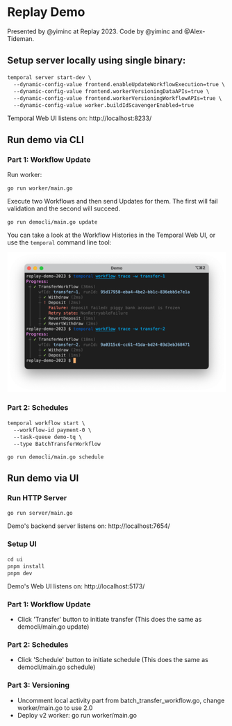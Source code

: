 # Replay Demo

Presented by @yiminc at Replay 2023. Code by @yiminc and @Alex-Tideman.

## Setup server locally using single binary:
```shell
temporal server start-dev \
  --dynamic-config-value frontend.enableUpdateWorkflowExecution=true \
  --dynamic-config-value frontend.workerVersioningDataAPIs=true \
  --dynamic-config-value frontend.workerVersioningWorkflowAPIs=true \
  --dynamic-config-value worker.buildIdScavengerEnabled=true
```

Temporal Web UI listens on: http://localhost:8233/

## Run demo via CLI

### Part 1: Workflow Update

Run worker:

```shell
go run worker/main.go
```

Execute two Workflows and then send Updates for them. The first will fail validation and the second will succeed.

```shell
go run democli/main.go update
```

You can take a look at the Workflow Histories in the Temporal Web UI, or use the `temporal` command line tool:

![Screenshot of temporal workflow trace commands, showing a summary histories for the demo workflows](./screenshot.png)

### Part 2: Schedules

```shell
temporal workflow start \
  --workflow-id payment-0 \
  --task-queue demo-tq \
  --type BatchTransferWorkflow
```
```shell
go run democli/main.go schedule
```

## Run demo via UI

### Run HTTP Server
```shell
go run server/main.go
```
Demo's backend server listens on: http://localhost:7654/

### Setup UI
```shell
cd ui
pnpm install
pnpm dev
```
Demo's Web UI listens on: http://localhost:5173/

### Part 1: Workflow Update
* Click 'Transfer' button to initiate transfer (This does the same as democli/main.go update)

### Part 2: Schedules
* Click 'Schedule' button to initiate schedule (This does the same as democli/main.go schedule)

### Part 3: Versioning
* Uncomment local activity part from batch_transfer_workflow.go, change worker/main.go to use 2.0
* Deploy v2 worker: go run worker/main.go